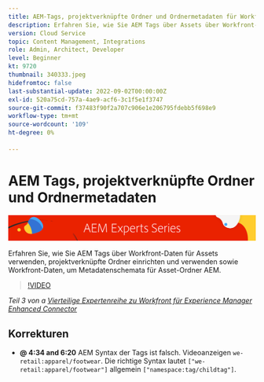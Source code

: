 ```yaml
---
title: AEM-Tags, projektverknüpfte Ordner und Ordnermetadaten für Workfront für AEM erweiterten Connector
description: Erfahren Sie, wie Sie AEM Tags über Assets über Workfront-Daten einsetzen, projektverknüpfte Ordner verwenden und Workfront-Daten nutzen, um Metadatenschemata für Asset-Ordner AEM.
version: Cloud Service
topic: Content Management, Integrations
role: Admin, Architect, Developer
level: Beginner
kt: 9720
thumbnail: 340333.jpeg
hidefromtoc: false
last-substantial-update: 2022-09-02T00:00:00Z
exl-id: 520a75cd-757a-4ae9-acf6-3c1f5e1f3747
source-git-commit: f37483f90f2a707c906e1e206795fdebb5f698e9
workflow-type: tm+mt
source-wordcount: '109'
ht-degree: 0%

---
```


# AEM Tags, projektverknüpfte Ordner und Ordnermetadaten

![AEM Expertenreihe](./assets/banner.png)

Erfahren Sie, wie Sie AEM Tags über Workfront-Daten für Assets verwenden, projektverknüpfte Ordner einrichten und verwenden sowie Workfront-Daten, um Metadatenschemata für Asset-Ordner AEM.

>[!VIDEO](https://video.tv.adobe.com/v/340333/?quality=12&learn=on)

_Teil 3 von a [Vierteilige Expertenreihe zu Workfront für Experience Manager Enhanced Connector](./overview.md)_

## Korrekturen

+ __@ 4:34 and 6:20__ AEM Syntax der Tags ist falsch. Videoanzeigen `we-retail:apparel/footwear`. Die richtige Syntax lautet `["we-retail:apparel/footwear"]` allgemein `["namespace:tag/childtag"]`.
